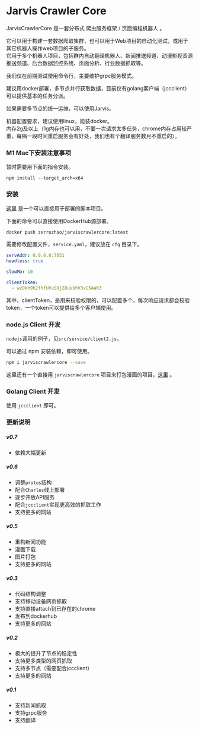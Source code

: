 # Jarvis Crawler Core

JarvisCrawlerCore 是一套分布式 爬虫服务框架 / 页面编程机器人 。  

它可以用于构建一套数据爬取集群，也可以用于Web项目的自动化测试，或用于其它机器人操作web项目的子服务。  
它用于多个机器人项目，包括群内自动翻译机器人、新闻推送频道、动漫影视资源推送频道、后台数据监控系统、页面分析、行业数据抓取等。

我们仅在前期测试使用命令行，主要维护grpc服务模式。  

建议用docker部署，多节点并行获取数据，目前仅有golang客户端（jccclient）可以提供基本的任务分派。  

如果需要多节点的统一运维，可以使用Jarvis。

机器配置要求，建议使用linux，能装docker。  
内存2g及以上（1g内存也可以用，不要一次请求太多任务，chrome内存占用较严重，每隔一段时间重启服务会有好处，我们也有个翻译服务数月不重启的）。

### M1 Mac下安装注意事项

暂时需要用下面的指令安装。

```
npm install --target_arch=x64
```

### 安装

[这里](https://github.com/zhs007/dockerscripts/tree/master/jarviscrawlerserv) 是一个可以直接用于部署的脚本项目。

下面的命令可以直接使用DockerHub源部署。  

``` sh
docker push zerrozhao/jarviscrawlercore:latest
```

需要修改配置文件，``service.yaml``，建议放在 ``cfg`` 目录下。

``` yaml
servAddr: 0.0.0.0:7051
headless: true

slowMo: 10

clientToken:
  - wzDkh9h2fhfUVuS9jZ8uVbhV3vC5AWX3
```

其中，clientToken，是用来校验权限的，可以配置多个，每次响应请求都会校验token，一个token可以提供给多个客户端使用。  

### node.js Client 开发

``nodejs``调用的例子，见``src/service/client2.js``。  

可以通过 npm 安装依赖，即可使用。

``` sh
npm i jarviscrawlercore --save
```

这里还有一个直接用 ``jarviscrawlercore`` 项目来打包漫画的项目，[这里](https://github.com/zhs007/getcomic) 。  

### Golang Client 开发

使用 ``jccclient`` 即可。

### 更新说明

##### v0.7

- 依赖大幅更新

##### v0.6

- 调整``protos``结构
- 配合``Charles``线上部署
- 逐步开放API服务
- 配合``jccclient``实现更高效的抓取工作
- 支持更多的网站

##### v0.5

- 重构新闻功能
- 漫画下载
- 图片打包
- 支持更多的网站

##### v0.3

- 代码结构调整
- 支持移动设备网页抓取
- 支持直接attach到已存在的chrome
- 发布到dockerhub
- 支持更多的网站

##### v0.2

- 极大的提升了节点的稳定性
- 支持更多类型的网页抓取
- 支持多节点（需要配合jccclient）
- 支持更多的网站

##### v0.1

- 支持新闻抓取
- 支持grpc服务
- 支持翻译
